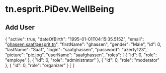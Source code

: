 # tn.esprit.PiDev.WellBeing

## Add User 
{
  "active": true,
  "dateOfBirth": "1995-01-01T04:15:35.515Z",
  "email": "ghassen.saaf@esprit.tn",
  "firstName": "ghassen",
  "gender": "Male",
  "id": 0,
  "lastName": "Saaf",
  "login": "saafghassen",
  "password": "azerty123",
  "picture": "pic.jpg",
  "userName": "saafghassen",
  "roles": [
    {
      "id": 0,
      "role": "employe"
    },
    {
      "id": 0,
      "role": "administrator"
    },
    {
      "id": 0,
      "role": "moderator"
    },
    {
      "id": 0,
      "role": "organizer"
    }
  ]
}